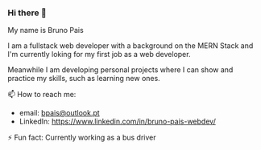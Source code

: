 ### Hi there 👋

My name is Bruno Pais

I am a fullstack web developer with a background on the MERN Stack and I'm currently loking for my first job as a web developer.

Meanwhile I am developing personal projects where I can show and practice my skills, such as learning new ones.


📫 How to reach me:
- email: bpais@outlook.pt
- LinkedIn: https://www.linkedin.com/in/bruno-pais-webdev/



⚡ Fun fact: Currently working as a bus driver

<!--
**BrunoMSPais/BrunoMSPais** is a ✨ _special_ ✨ repository because its `README.md` (this file) appears on your GitHub profile.

Here are some ideas to get you started:

- 🔭 I’m currently working on ...
- 🌱 I’m currently learning ...
- 👯 I’m looking to collaborate on ...
- 🤔 I’m looking for help with ...
- 💬 Ask me about ...
- 📫 How to reach me: ...
- 😄 Pronouns: ...
- ⚡ Fun fact: ...
-->
